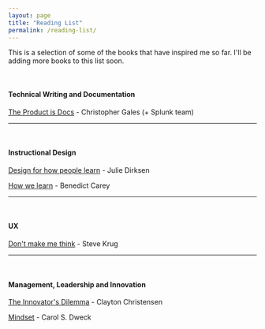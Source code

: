 ```yaml
---
layout: page
title: "Reading List"
permalink: /reading-list/
---
```


This is a selection of some of the books that have inspired me so far. I'll be adding more books to this list soon.

<br>

#### Technical Writing and Documentation

<a href="https://www.amazon.com/Product-Docs-technical-documentation-development-ebook/dp/B078G5PV3Q" target="_blank">The Product is Docs</a> - Christopher Gales (+ Splunk team)

<hr>
<br>

#### Instructional Design

<a href="https://www.amazon.com/Design-People-Learn-Voices-Matter/dp/0321768434" target="_blank">Design for how people learn</a> - Julie Dirksen

<a href="https://www.amazon.com/How-We-Learn-Surprising-Happens/dp/0812984293" target="_blank">How we learn</a> - Benedict Carey

<hr>
<br>

#### UX
<a href="https://www.amazon.com/Dont-Make-Think-Revisited-Usability-ebook/dp/B00HJUBRPG" target="_blank">Don't make me think</a> - Steve Krug

<hr>
<br>

#### Management, Leadership and Innovation

<a href="https://www.amazon.com.br/Innovators-Dilemma-Revolutionary-Change-Business/dp/0062060244" target="_blank">The Innovator's Dilemma</a> - Clayton Christensen

<a href="https://www.amazon.com/Mindset-Psychology-Carol-S-Dweck/dp/0345472322" target="_blank">Mindset</a> - Carol S. Dweck









